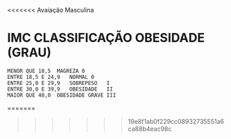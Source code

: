 <<<<<<< Avaiação Masculina
# IMC	CLASSIFICAÇÃO	OBESIDADE (GRAU)
    MENOR QUE 18,5	MAGREZA 0
    ENTRE 18,5 E 24,9	NORMAL 0
    ENTRE 25,0 E 29,9	SOBREPESO	I
    ENTRE 30,0 E 39,9	OBESIDADE	II
    MAIOR QUE 40,0	OBESIDADE GRAVE	III
=======

>>>>>>> 19e8f1ab0f229cc08932735551a6ca88b4eac98c

